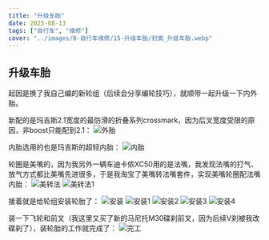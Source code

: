 ```yaml
---
title: "升级车胎"  
date: 2025-08-13  
tags: ["自行车", "维修"]  
cover: "../images/0-自行车维修/15-升级车胎/封面_升级车胎.webp"
---
```

## 升级车胎
起因是换了我自己编的新轮组（后续会分享编轮技巧），就顺带一起升级一下内外胎。

新配的是玛吉斯2.1宽度的最防滑的折叠系列crossmark，因为后叉宽度受限的原因，非boost只能配到2.1：
![外胎](../images/0-维修自行车/15-升级车胎/外胎.webp)

内胎选用的也是玛吉斯的超轻内胎：
![内胎](../images/0-维修自行车/15-升级车胎/内胎.webp)

轮圈是美嘴的，因为我另外一辆车迪卡侬XC50用的是法嘴，我发现法嘴的打气、放气方式都比美嘴先进很多，于是我淘宝了美嘴转法嘴套件，实现美嘴轮圈配法嘴内胎：
![美转法](../images/0-维修自行车/15-升级车胎/美转法.webp)
![美转法1](../images/0-维修自行车/15-升级车胎/美转法1.webp)

接着就是给轮组安装轮胎了：
![安装](../images/0-维修自行车/15-升级车胎/安装.webp)
![安装1](../images/0-维修自行车/15-升级车胎/安装1.webp)
![安装2](../images/0-维修自行车/15-升级车胎/安装2.webp)
![安装3](../images/0-维修自行车/15-升级车胎/安装3.webp)
![安装4](../images/0-维修自行车/15-升级车胎/安装4.jpg)

装一下飞轮和前叉（我这里又买了新的马尼托M30碟刹前叉，因为后续V刹被我改碟刹了），装轮胎的工作就完成了：
![完工](../images/0-维修自行车/15-升级车胎/完工.webp)